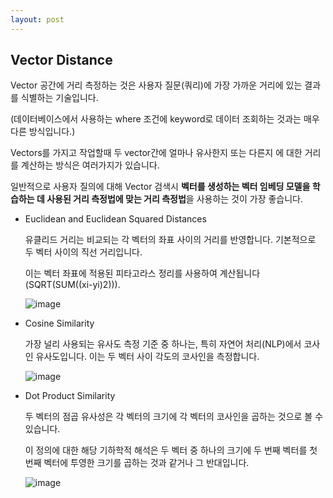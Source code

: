 ```yaml
---
layout: post
---
```


## Vector Distance

Vector 공간에 거리 측정하는 것은 사용자 질문(쿼리)에 가장 가까운 거리에 있는 결과를 식별하는 기술입니다.

(데이터베이스에서 사용하는 where 조건에 keyword로 데이터 조회하는 것과는 매우 다른 방식입니다.)

Vectors를 가지고 작업할때 두 vector간에 얼마나 유사한지 또는 다른지 에 대한 거리를 계산하는 방식은 여러가지가 있습니다.

일반적으로 사용자 질의에 대해 Vector 검색시 **벡터를 생성하는 벡터 임베딩 모델을 학습하는 데 사용된 거리 측정법에 맞는 거리 측정법**을 사용하는 것이 가장 좋습니다.


- Euclidean and Euclidean Squared Distances

  유클리드 거리는 비교되는 각 벡터의 좌표 사이의 거리를 반영합니다. 기본적으로 두 벡터 사이의 직선 거리입니다.

  이는 벡터 좌표에 적용된 피타고라스 정리를 사용하여 계산됩니다(SQRT(SUM((xi-yi)2))).

  ![image](https://github.com/user-attachments/assets/9285862e-0266-49cd-8025-f9fde3225cec)


- Cosine Similarity

  가장 널리 사용되는 유사도 측정 기준 중 하나는, 특히 자연어 처리(NLP)에서 코사인 유사도입니다. 이는 두 벡터 사이 각도의 코사인을 측정합니다.

  ![image](https://github.com/user-attachments/assets/946c6258-ee08-4ca0-b046-36a18f59581f)


- Dot Product Similarity

  두 벡터의 점곱 유사성은 각 벡터의 크기에 각 벡터의 코사인을 곱하는 것으로 볼 수 있습니다.

  이 정의에 대한 해당 기하학적 해석은 두 벡터 중 하나의 크기에 두 번째 벡터를 첫 번째 벡터에 투영한 크기를 곱하는 것과 같거나 그 반대입니다.

  ![image](https://github.com/user-attachments/assets/cb53d2d1-fff2-4f6c-b0ac-1626dddcf326)
